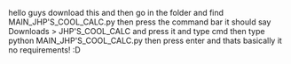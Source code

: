 hello guys download this and then go in the folder and find MAIN_JHP'S_COOL_CALC.py then press the command bar it should say Downloads > JHP'S_COOL_CALC and press it and type cmd then type python MAIN_JHP'S_COOL_CALC.py then press enter and thats basically it no requirements! :D
